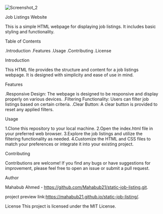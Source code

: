 ![Screenshot_2](https://github.com/Mahabub21/static-job-listing/assets/158444199/f147e0a7-1167-4fd1-8472-4897211ce325)


Job Listings Website

This is a simple HTML webpage for displaying job listings. It includes basic styling and functionality.

Table of Contents

.Introduction
.Features
.Usage
.Contributing
.License

Introduction

This HTML file provides the structure and content for a job listings webpage. It is designed with simplicity and ease of use in mind.

Features

.Responsive Design: The webpage is designed to be responsive and display properly on various devices.
.Filtering Functionality: Users can filter job listings based on certain criteria.
.Clear Button: A clear button is provided to reset any applied filters.

Usage

1.Clone this repository to your local machine.
2.Open the index.html file in your preferred web browser.
3.Explore the job listings and utilize the filtering functionality as needed.
4.Customize the HTML and CSS files to match your preferences or integrate it into your existing project.

Contributing

Contributions are welcome! If you find any bugs or have suggestions for improvement, please feel free to open an issue or submit a pull request.

Author

Mahabub Ahmed - https://github.com/Mahabub21/static-job-listing.git.

project preview link:https://mahabub21.github.io/static-job-listing/.

License
This project is licensed under the MIT License.

